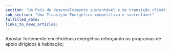 ```yaml
---
section: "Um País de desenvolvimento sustentável e de transição climática"
sub_section: "Uma Transição Energética competitiva e sustentável"
fulfilled_date:
links_to_news_articles:
---
```


Apostar fortemente em eficiência energética reforçando os programas de apoio dirigidos à habitação;